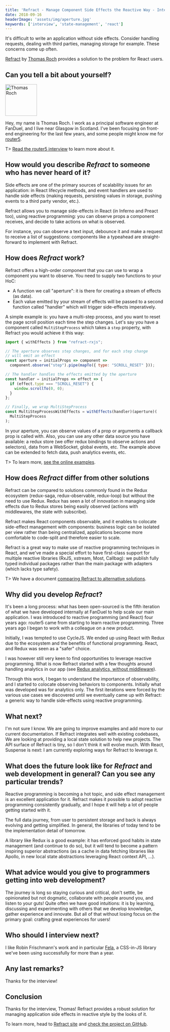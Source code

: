 ```yaml
---
title: 'Refract - Manage Component Side Effects the Reactive Way - Interview with Thomas Roch.'
date: 2018-09-16
headerImage: 'assets/img/aperture.jpg'
keywords: ['interview', 'state-management', 'react']
---
```


It's difficult to write an application without side effects. Consider handling requests, dealing with third parties, managing storage for example. These concerns come up often.

[Refract](https://refract.js.org/) by [Thomas Roch](https://twitter.com/tcroch) provides a solution to the problem for React users.

## Can you tell a bit about yourself?

<p>
<span class="author">
  <img src="https://www.gravatar.com/avatar/8f3bfe81d2d4de9670c430346c490c3f?s=200" alt="Thomas Roch" class="author" width="100" height="100" />
</span>

Hey, my name is Thomas Roch. I work as a principal software engineer at FanDuel, and I live near Glasgow in Scotland. I've been focusing on front-end engineering for the last few years, and some people might know me for [router5](https://router5.js.org).

</p>

T> [Read the router5 interview](/blog/react-router5-interview/) to learn more about it.

## How would you describe _Refract_ to someone who has never heard of it?

Side effects are one of the primary sources of scalability issues for an application: in React lifecycle methods, and event handlers are used to handle side effects (making requests, persisting values in storage, pushing events to a third party vendor, etc.).

Refract allows you to manage side-effects in React (in Inferno and Preact too), using reactive programming: you can observe props a component receives, and decide to take actions on what is observed.

For instance, you can observe a text input, debounce it and make a request to receive a list of suggestions: components like a typeahead are straight-forward to implement with Refract.

## How does _Refract_ work?

Refract offers a high-order component that you can use to wrap a component you want to observe. You need to supply two functions to your HoC:

* A function we call "aperture": it is there for creating a stream of effects (as data).
* Each value emitted by your stream of effects will be passed to a second function called "handler" which will trigger side-effects imperatively.

A simple example is: you have a multi-step process, and you want to reset the page scroll position each time the step changes. Let's say you have a component called `MultiStepProcess` which takes a `step` property, with Refract you would achieve it this way:

```javascript
import { withEffects } from "refract-rxjs";

// The aperture observes step changes, and for each step change
// will emit an effect
const aperture = initialProps => component =>
  component.observe("step").pipe(mapTo({ type: "SCROLL_RESET" }));

// The handler handles the effects emitted by the aperture
const handler = initialProps => effect => {
  if (effect.type === "SCROLL_RESET") {
    window.scrollTo(0, 0);
  }
};

// Finally, we wrap MultiStepProcess
const MultiStepProcessWithEffects = withEffects(handler)(aperture)(
  MultiStepProcess
);
```

In your aperture, you can observe values of a prop or arguments a callback prop is called with. Also, you can use any other data source you have available: a redux store (we offer redux bindings to observe actions and selectors), data from a WebSocket, global events, etc. The example above can be extended to fetch data, push analytics events, etc.

T> To learn more, [see the online examples](https://refract.js.org/examples).

## How does _Refract_ differ from other solutions

Refract can be compared to solutions commonly found in the Redux ecosystem (redux-saga, redux-observable, redux-loop) but without the need to use Redux. Redux has seen a lot of innovation in managing side effects due to Redux stores being easily observed (actions with middlewares, the state with subscribe).

Refract makes React components observable, and it enables to colocate side-effect management with components: business logic can be isolated per view rather than being centralized, applications become more comfortable to code-split and therefore easier to scale.

Refract is a great way to make use of reactive programming techniques in React, and we've made a special effort to have first-class support for multiple reactive libraries (RxJS, xstream, Most, Callbag): we publish fully typed individual packages rather than the main package with adapters (which lacks type safety).

T> We have a document [comparing Refract to alternative solutions](https://refract.js.org/introduction/alternatives).

## Why did you develop _Refract_?

It's been a long process: what has been open-sourced is the fifth iteration of what we have developed internally at FanDuel to help scale our main application. I was introduced to reactive programming (and React) four years ago: router5 came from starting to learn reactive programming. Three years ago I began to work with a colleague on a new product.

Initially, I was tempted to use CycleJS. We ended up using React with Redux due to the ecosystem and the benefits of functional programming. React, and Redux was seen as a "safer" choice.

I was however still very keen to find opportunities to leverage reactive programming. What is now Refract started with a few thoughts around handling analytics in our app (see [Redux analytics, without middleware](http://troch.github.io/posts/2016/09/27/redux-analytics-without-middleware/)).

Through this work, I began to understand the importance of observability, and I started to colocate observing behaviors to components. Initially what was developed was for analytics only. The first iterations were forced by the various use cases we discovered until we eventually came up with Refract: a generic way to handle side-effects using reactive programming.

## What next?

I'm not sure I know. We are going to improve examples and add more to our current documentation. If Refract integrates well with existing codebases, We are looking at providing a local state solution to help new projects. The API surface of Refract is tiny, so I don't think it will evolve much. With React, Suspense is next: I am currently exploring ways for Refract to leverage it.

## What does the future look like for _Refract_ and web development in general? Can you see any particular trends?

Reactive programming is becoming a hot topic, and side effect management is an excellent application for it. Refract makes it possible to adopt reactive programming consistently gradually, and I hope it will help a lot of people getting started with it.

The full data journey, from user to persistent storage and back is always evolving and getting simplified. In general, the libraries of today tend to be the implementation detail of tomorrow.

A library like Redux is a good example: it has enforced good habits in state management (and continue to do so), but it will tend to become a pattern inspiring superior abstractions (as a cache in data fetching libraries like Apollo, in new local state abstractions leveraging React context API, ...).

## What advice would you give to programmers getting into web development?

The journey is long so staying curious and critical, don't settle, be opinionated but not dogmatic, collaborate with people around you, and listen to your guts! Quite often we have good intuitions: it is by learning, discussing and experimenting with others that we develop knowledge, gather experience and innovate. But all of that without losing focus on the primary goal: crafting great experiences for users!

## Who should I interview next?

I like Robin Frischmann's work and in particular [Fela](fela.js.org), a CSS-in-JS library we've been using successfully for more than a year.

## Any last remarks?

Thanks for the interview!

## Conclusion

Thanks for the interview, Thomas! Refract provides a robust solution for managing application side effects in reactive style by the looks of it.

To learn more, head to [Refract site](https://refract.js.org/) and [check the project on GitHub](https://github.com/fanduel-oss/refract).
